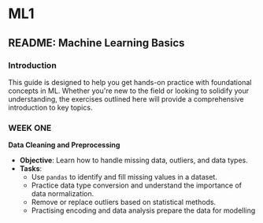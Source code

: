 # ML1
## README: Machine Learning Basics

### Introduction

This guide is designed to help you get hands-on practice with foundational concepts in ML. Whether you're new to the field or looking to solidify your understanding, the exercises outlined here will provide a comprehensive introduction to key topics.

### WEEK ONE

 **Data Cleaning and Preprocessing**
   - **Objective**: Learn how to handle missing data, outliers, and data types.
   - **Tasks**:
     - Use `pandas` to identify and fill missing values in a dataset.
     - Practice data type conversion and understand the importance of data normalization.
     - Remove or replace outliers based on statistical methods.
     - Practising encoding and data analysis prepare the data for modelling



